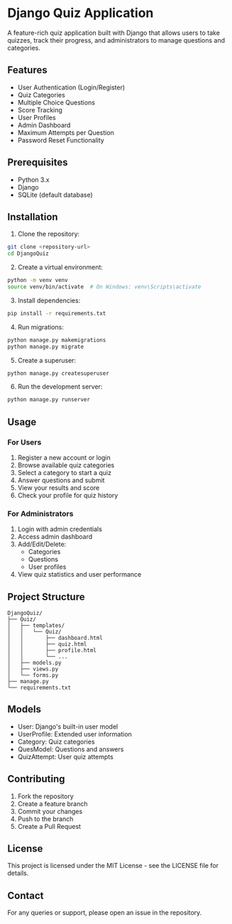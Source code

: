 # Django Quiz Application

A feature-rich quiz application built with Django that allows users to take quizzes, track their progress, and administrators to manage questions and categories.

## Features

- User Authentication (Login/Register)
- Quiz Categories
- Multiple Choice Questions
- Score Tracking
- User Profiles
- Admin Dashboard
- Maximum Attempts per Question
- Password Reset Functionality

## Prerequisites

- Python 3.x
- Django
- SQLite (default database)

## Installation

1. Clone the repository:
```bash
git clone <repository-url>
cd DjangoQuiz
```

2. Create a virtual environment:
```bash
python -m venv venv
source venv/bin/activate  # On Windows: venv\Scripts\activate
```

3. Install dependencies:
```bash
pip install -r requirements.txt
```

4. Run migrations:
```bash
python manage.py makemigrations
python manage.py migrate
```

5. Create a superuser:
```bash
python manage.py createsuperuser
```

6. Run the development server:
```bash
python manage.py runserver
```

## Usage

### For Users
1. Register a new account or login
2. Browse available quiz categories
3. Select a category to start a quiz
4. Answer questions and submit
5. View your results and score
6. Check your profile for quiz history

### For Administrators
1. Login with admin credentials
2. Access admin dashboard
3. Add/Edit/Delete:
   - Categories
   - Questions
   - User profiles
4. View quiz statistics and user performance

## Project Structure

```
DjangoQuiz/
├── Quiz/
│   ├── templates/
│   │   └── Quiz/
│   │       ├── dashboard.html
│   │       ├── quiz.html
│   │       ├── profile.html
│   │       └── ...
│   ├── models.py
│   ├── views.py
│   └── forms.py
├── manage.py
└── requirements.txt
```

## Models

- User: Django's built-in user model
- UserProfile: Extended user information
- Category: Quiz categories
- QuesModel: Questions and answers
- QuizAttempt: User quiz attempts

## Contributing

1. Fork the repository
2. Create a feature branch
3. Commit your changes
4. Push to the branch
5. Create a Pull Request

## License

This project is licensed under the MIT License - see the LICENSE file for details.

## Contact

For any queries or support, please open an issue in the repository. 